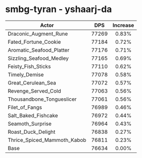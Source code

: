 # smbg-tyran - yshaarj-da
| Actor | DPS | Increase |
|---|:---:|:---:|
|Draconic_Augment_Rune|77269|0.83%|
|Fated_Fortune_Cookie|77184|0.72%|
|Aromatic_Seafood_Platter|77176|0.71%|
|Sizzling_Seafood_Medley|77165|0.69%|
|Feisty_Fish_Sticks|77110|0.62%|
|Timely_Demise|77078|0.58%|
|Great_Cerulean_Sea|77072|0.57%|
|Revenge_Served_Cold|77063|0.56%|
|Thousandbone_Tongueslicer|77061|0.56%|
|Filet_of_Fangs|76989|0.46%|
|Salt_Baked_Fishcake|76972|0.44%|
|Seamoth_Surprise|76964|0.43%|
|Roast_Duck_Delight|76838|0.27%|
|Thrice_Spiced_Mammoth_Kabob|76811|0.23%|
|Base|76634|0.00%|

